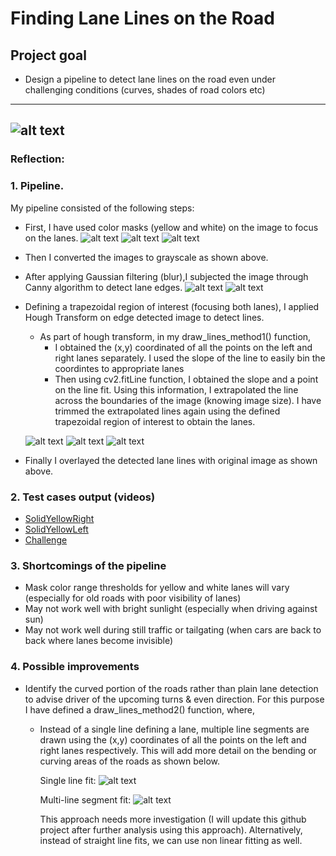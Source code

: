 # **Finding Lane Lines on the Road** 

## Project goal

* Design a pipeline to detect lane lines on the road even under challenging conditions (curves, shades of road colors etc) 
---

[//]: # (Image References)

[image1]: https://github.com/ashsiv/Simple-Lane-Detection-Algorithm/tree/master/src/examples/laneLines_thirdPass.jpg 
[image2]: https://github.com/ashsiv/Simple-Lane-Detection-Algorithm/tree/master/src/examples/actual.jpg 
[image3]: https://github.com/ashsiv/Simple-Lane-Detection-Algorithm/tree/master/src/examples/grayscale.jpg 
[image4]: https://github.com/ashsiv/Simple-Lane-Detection-Algorithm/tree/master/src/examples/grayscale_blur.jpg 
[image5]: https://github.com/ashsiv/Simple-Lane-Detection-Algorithm/tree/master/src/examples/canny.jpg 
[image6]: https://github.com/ashsiv/Simple-Lane-Detection-Algorithm/tree/master/src/examples/extrapolation.jpg 
[image7]: https://github.com/ashsiv/Simple-Lane-Detection-Algorithm/tree/master/src/examples/overlayed.jpg 
[image8]: https://github.com/ashsiv/Simple-Lane-Detection-Algorithm/tree/master/src/examples/colormask.jpg 
[image9]: https://github.com/ashsiv/Simple-Lane-Detection-Algorithm/tree/master/src/examples/roi.jpg 
[image10]: https://github.com/ashsiv/Simple-Lane-Detection-Algorithm/tree/master/src/examples/straightlanes.JPG
[image11]: https://github.com/ashsiv/Simple-Lane-Detection-Algorithm/tree/master/src/examples/curvedlanes.JPG
![alt text][image1]
---

### Reflection:

### 1. Pipeline.

My pipeline consisted of the following steps:

* First, I have used color masks (yellow and white) on the image to focus on the lanes.
  ![alt text][image2]
  ![alt text][image8]
  ![alt text][image3]
* Then I converted the images to grayscale as shown above.
  
* After applying Gaussian filtering (blur),I subjected the image through Canny algorithm to detect lane edges.
  ![alt text][image4]
  ![alt text][image5]
* Defining a trapezoidal region of interest (focusing both lanes), I applied Hough Transform on edge detected image to detect lines.
    * As part of hough transform, in my draw_lines_method1() function,
        * I obtained the (x,y) coordinated of all the points on the left and right lanes separately. I used the slope of the line to               easily bin the coordintes to appropriate lanes
        * Then using cv2.fitLine function, I obtained the slope and a point on the line fit. Using this information, I extrapolated the           line across the boundaries of the image (knowing image size). I have trimmed the extrapolated lines again using the defined             trapezoidal region of interest to obtain the lanes.

  ![alt text][image9]
  ![alt text][image6]
  ![alt text][image7]
* Finally I overlayed the detected lane lines with original image as shown above.
  
### 2. Test cases output (videos)
* [SolidYellowRight](https://github.com/ashsiv/self_driving_car_lane_detection/blob/master/carnd-laneline-p1/test_videos_output/solidWhiteRight.mp4) 
* [SolidYellowLeft](https://github.com/ashsiv/self_driving_car_lane_detection/blob/master/carnd-laneline-p1/test_videos_output/solidYellowLeft.mp4) 
* [Challenge](https://github.com/ashsiv/self_driving_car_lane_detection/blob/master/carnd-laneline-p1/test_videos_output/challenge.mp4) 

### 3. Shortcomings of the pipeline

* Mask color range thresholds for yellow and white lanes will vary (especially for old roads with poor visibility of lanes)
* May not work well with bright sunlight (especially when driving against sun)
* May not work well during still traffic or tailgating (when cars are back to back where lanes become invisible)


### 4. Possible improvements

* Identify the curved portion of the roads rather than plain lane detection to advise driver of the upcoming turns & even direction. For   this purpose I have defined a draw_lines_method2() function, where,
    * Instead of a single line defining a lane, multiple line segments are drawn using the (x,y) coordinates of all the points on the         left and right lanes respectively. This will add more detail on the bending or curving areas of the roads as shown below.
      
       Single line fit:
       ![alt text][image10]
       
       Multi-line segment fit:
       ![alt text][image11]     
      
      This approach needs more investigation (I will update this github project after further analysis using this approach). Alternatively, instead of straight line fits, we can use non linear fitting as well.

